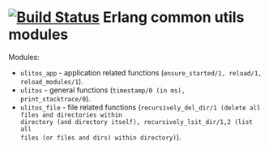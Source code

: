 [![Build Status](https://travis-ci.org/palkan/ulitos.svg?branch=master)](https://travis-ci.org/palkan/ulitos)
Erlang common utils modules
=======


Modules:
* <code>ulitos_app</code> - application related functions (<code>ensure_started/1, reload/1, reload_modules/1</code>).
* <code>ulitos</code> - general functions (<code>timestamp/0 (in ms), print_stacktrace/0</code>).
* <code>ulitos_file</code> - file related functions (<code>recursively_del_dir/1 (delete all files and directories within directory (and directory itself), recursively_lsit_dir/1,2 (list all files (or files and dirs) within directory)</code>).

